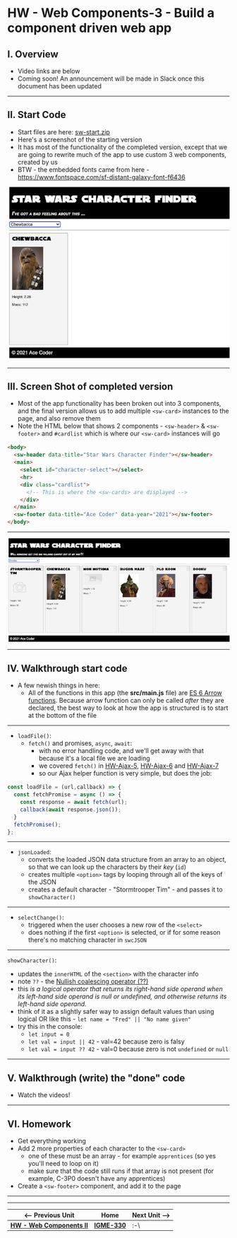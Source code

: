# HW - Web Components-3 - Build a component driven web app

## I. Overview

- Video links are below
- Coming soon! An announcement will be made in Slack once this document has been updated

<hr>

## II. Start Code

- Start files are here: [sw-start.zip](_files/sw-start.zip)
- Here's a screenshot of the starting version
- It has most of the functionality of the completed version, except that we are going to rewrite much of the app to use custom 3 web components, created by us
- BTW - the embedded fonts came from here - https://www.fontspace.com/sf-distant-galaxy-font-f6436

![screenshot](_images/_wc/HW-wc-9.png)

<hr>

## III. Screen Shot of completed version

- Most of the app functionality has been broken out into 3 components, and the final version allows us to add multiple `<sw-card>` instances to the page, and also remove them
- Note the HTML below that shows 2 components - `<sw-header>` & `<sw-footer>` and `#cardlist` which is where our `<sw-card>` instances will go


```html
<body>
  <sw-header data-title="Star Wars Character Finder"></sw-header>
  <main>
    <select id="character-select"></select>
    <hr>
    <div class="cardlist">
      <!-- This is where the <sw-cards> are displayed -->
    </div>
  </main>
  <sw-footer data-title="Ace Coder" data-year="2021"></sw-footer>
</body>
```

<hr>

![screenshot](_images/_wc/HW-wc-10.png)

<hr>

## IV. Walkthrough start code

- A few newish things in here:
  - All of the functions in this app (the **src/main.js** file) are [ES 6 Arrow functions](https://developer.mozilla.org/en-US/docs/Web/JavaScript/Reference/Functions/Arrow_functions). Because arrow function can only be called *after* they are declared, the best way to look at how the app is structured is to start at the bottom of the file

<hr>

- `loadFile()`:
  - `fetch()` and promises, `async`, `await`:
    -  with no error handling code, and we'll get away with that because it's a local file we are loading
    -  we covered `fetch()` in [HW-Ajax-5](HW-ajax-5.md), [HW-Ajax-6](HW-ajax-6.md) and [HW-Ajax-7](HW-ajax-7.md)
    - so our Ajax helper function is very simple, but does the job:

```js
const loadFile = (url,callback) => {
  const fetchPromise = async () => {
    const response = await fetch(url);
    callback(await response.json());
  }
  fetchPromise();
};
```

<hr>

- `jsonLoaded`:
  - converts the loaded JSON data structure from an array to an object, so that we can look up the characters by their *key* (`id`)
  - creates multiple `<option>` tags by looping through all of the keys of the JSON
  - creates a default character - "Stormtrooper Tim" - and passes it to `showCharacter()`

<hr>

- `selectChange()`:
  - triggered when the user chooses a new row of the `<select>`
  - does nothing if the first `<option>` is selected, or if for some reason there's no matching character in `swcJSON`

<hr>

`showCharacter()`:
  - updates the `innerHTML` of the `<section>` with the character info
  - note `??` - the [Nullish coalescing operator (??)](https://developer.mozilla.org/en-US/docs/Web/JavaScript/Reference/Operators/Nullish_coalescing_operator)
  - this *is a logical operator that returns its right-hand side operand when its left-hand side operand is null or undefined, and otherwise returns its left-hand side operand.*
  - think of it as a slightly safer way to assign default values than using logical OR like this - `let name = "Fred" || "No name given"`
  - try this in the console:
    - `let input = 0`
    - `let val = input || 42` - val=42 because zero is falsy
    - `let val = input ?? 42` - val=0 because zero is not `undefined` or `null`

<hr>

## V. Walkthrough (write) the "done" code

- Watch the videos!

<hr>

## VI. Homework

- Get everything working
- Add 2 more properties of each character to the `<sw-card>`
  - one of these must be an array - for example `apprentices` (so yes you'll need to loop on it)
  - make sure that the code still runs if that array is not present (for example, C-3P0 doesn't have any apprentices)
- Create a `<sw-footer>` component, and add it to the page

<hr><hr>

| <-- Previous Unit | Home | Next Unit -->
| --- | --- | --- 
|  [**HW - Web Components II**](HW-wc-2.md)  |  [**IGME-330**](../README.md) | :-\
